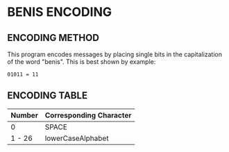 # BENIS ENCODING

## ENCODING METHOD
This program encodes messages by placing single bits in the capitalization of the word "benis". This is best shown by example:
``` bEnIS
01011 = 11
```

## ENCODING TABLE
| Number | Corresponding Character |
| ------ | ----------------------- |
| 0 | SPACE | 
| 1 - 26 | lowerCaseAlphabet |
